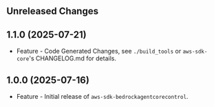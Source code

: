 Unreleased Changes
------------------

1.1.0 (2025-07-21)
------------------

* Feature - Code Generated Changes, see `./build_tools` or `aws-sdk-core`'s CHANGELOG.md for details.

1.0.0 (2025-07-16)
------------------

* Feature - Initial release of `aws-sdk-bedrockagentcorecontrol`.

